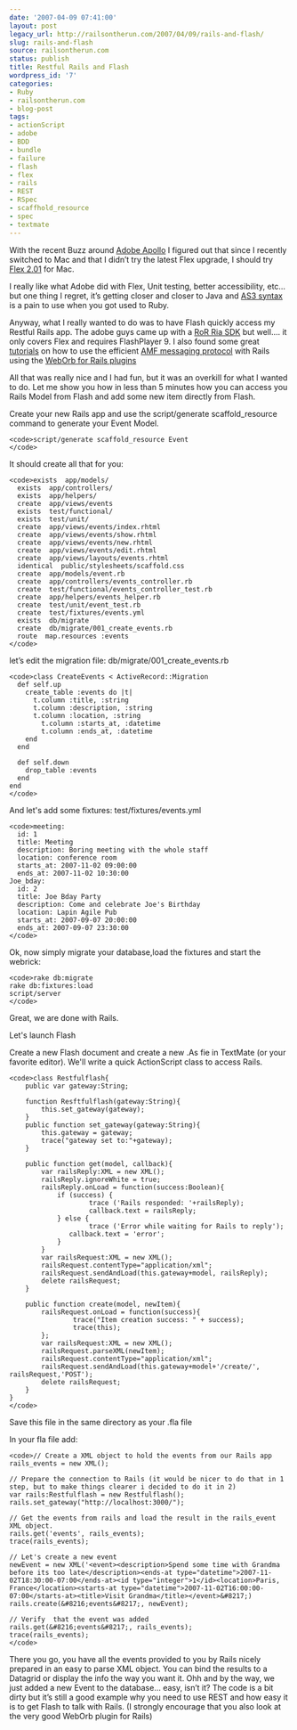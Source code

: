 ```yaml
---
date: '2007-04-09 07:41:00'
layout: post
legacy_url: http://railsontherun.com/2007/04/09/rails-and-flash/
slug: rails-and-flash
source: railsontherun.com
status: publish
title: Restful Rails and Flash
wordpress_id: '7'
categories:
- Ruby
- railsontherun.com
- blog-post
tags:
- actionScript
- adobe
- BDD
- bundle
- failure
- flash
- flex
- rails
- REST
- RSpec
- scaffhold_resource
- spec
- textmate
---
```


With the recent Buzz around [Adobe Apollo](http://labs.adobe.com/wiki/index.php/Apollo) I figured out that since I recently switched to Mac and that I didn’t try the latest Flex upgrade, I should try [Flex 2.01](http://www.adobe.com/products/flex/) for Mac. 





I really like what Adobe did with Flex, Unit testing, better accessibility, etc… but one thing I regret, it’s getting closer and closer to Java and [AS3 syntax](http://flexblog.faratasystems.com/?p=115) is a pain to use when you got used to Ruby. 





Anyway, what I really wanted to do was to have Flash quickly access my Restful Rails app. The adobe guys came up with a [RoR Ria SDK](http://code.google.com/p/rubyonrails-ria-sdk-by-adobe/) but well….   it only covers Flex and requires FlashPlayer 9.
I also found some great [tutorials](http://blog.vixiom.com/2006/08/23/flash-remoting-for-rails-tutorial/) on how to use the efficient  [AMF messaging protocol](http://osflash.org/documentation/amf) with Rails using the [WebOrb for Rails plugins](http://www.themidnightcoders.com/weborb/rubyonrails/index.htm)





All that was really nice and I had fun, but it was an overkill for what I wanted to do. Let me show you how in less than 5 minutes how you can access you Rails Model from Flash and add some new item directly from Flash.





Create your new Rails app and use the script/generate scaffold_resource command to generate your Event Model.




    
    <code>script/generate scaffold_resource Event
    </code>





It should create all that for you:




    
    <code>exists  app/models/
      exists  app/controllers/
      exists  app/helpers/
      create  app/views/events
      exists  test/functional/
      exists  test/unit/
      create  app/views/events/index.rhtml
      create  app/views/events/show.rhtml
      create  app/views/events/new.rhtml
      create  app/views/events/edit.rhtml
      create  app/views/layouts/events.rhtml
      identical  public/stylesheets/scaffold.css
      create  app/models/event.rb
      create  app/controllers/events_controller.rb
      create  test/functional/events_controller_test.rb
      create  app/helpers/events_helper.rb
      create  test/unit/event_test.rb
      create  test/fixtures/events.yml
      exists  db/migrate
      create  db/migrate/001_create_events.rb
      route  map.resources :events
    </code>





let’s edit the migration file:
db/migrate/001_create_events.rb




    
    <code>class CreateEvents < ActiveRecord::Migration
      def self.up
        create_table :events do |t|
          t.column :title, :string
          t.column :description, :string
          t.column :location, :string
            t.column :starts_at, :datetime
            t.column :ends_at, :datetime
        end
      end
    
      def self.down
        drop_table :events
      end
    end
    </code>





And let's add some fixtures:
test/fixtures/events.yml




    
    <code>meeting:
      id: 1
      title: Meeting
      description: Boring meeting with the whole staff
      location: conference room
      starts_at: 2007-11-02 09:00:00
      ends_at: 2007-11-02 10:30:00
    Joe_bday:
      id: 2
      title: Joe Bday Party
      description: Come and celebrate Joe's Birthday
      location: Lapin Agile Pub
      starts_at: 2007-09-07 20:00:00
      ends_at: 2007-09-07 23:30:00
    </code>





Ok, now simply migrate your database,load the fixtures and start the webrick:




    
    <code>rake db:migrate
    rake db:fixtures:load
    script/server
    </code>





Great, we are done with Rails.  





Let's launch Flash





Create a new Flash document and create a new .As fie in TextMate (or your favorite editor). We'll write a quick ActionScript class to access Rails.




    
    <code>class Restfulflash{
        public var gateway:String;
    
        function Resftfulflash(gateway:String){
            this.set_gateway(gateway);
        }
        public function set_gateway(gateway:String){
            this.gateway = gateway;
            trace("gateway set to:"+gateway);
        }
    
        public function get(model, callback){
            var railsReply:XML = new XML();
            railsReply.ignoreWhite = true;
            railsReply.onLoad = function(success:Boolean){
                if (success) {
                        trace ('Rails responded: '+railsReply);
                        callback.text = railsReply;
                } else {
                        trace ('Error while waiting for Rails to reply');
                   callback.text = 'error';
                }
            }
            var railsRequest:XML = new XML();
            railsRequest.contentType="application/xml";
            railsRequest.sendAndLoad(this.gateway+model, railsReply);
            delete railsRequest;
        }
    
        public function create(model, newItem){
            railsRequest.onLoad = function(success){
                    trace("Item creation success: " + success);
                    trace(this);
            };
            var railsRequest:XML = new XML();
            railsRequest.parseXML(newItem);
            railsRequest.contentType="application/xml";
            railsRequest.sendAndLoad(this.gateway+model+'/create/', railsRequest,'POST');
            delete railsRequest;
        }
    }
    </code>





Save this file in the same directory as your .fla file  





In your fla file add:




    
    <code>// Create a XML object to hold the events from our Rails app
    rails_events = new XML();
    
    // Prepare the connection to Rails (it would be nicer to do that in 1 step, but to make things clearer i decided to do it in 2)
    var rails:Restfulflash = new Restfulflash();
    rails.set_gateway("http://localhost:3000/");
    
    // Get the events from rails and load the result in the rails_event XML object.
    rails.get('events', rails_events);
    trace(rails_events);
    
    // Let's create a new event
    newEvent = new XML('<event><description>Spend some time with Grandma before its too late</description><ends-at type="datetime">2007-11-02T18:30:00-07:00</ends-at><id type="integer">1</id><location>Paris, France</location><starts-at type="datetime">2007-11-02T16:00:00-07:00</starts-at><title>Visit Grandma</title></event>&#8217;)
    rails.create(&#8216;events&#8217;, newEvent);
    
    // Verify  that the event was added
    rails.get(&#8216;events&#8217;, rails_events);
    trace(rails_events);
    </code>





There you go, you have all the events provided to you by Rails nicely prepared in an easy to parse XML object. You can bind the results to a Datagrid or display the info the way you want it. Ohh and by the way, we just added a new Event to the database… easy, isn’t it?  The code is a bit dirty but it’s still a good example why you need to use REST and how easy it is to get Flash to talk with Rails. (I strongly encourage that you also look at the very good WebOrb plugin for Rails)
